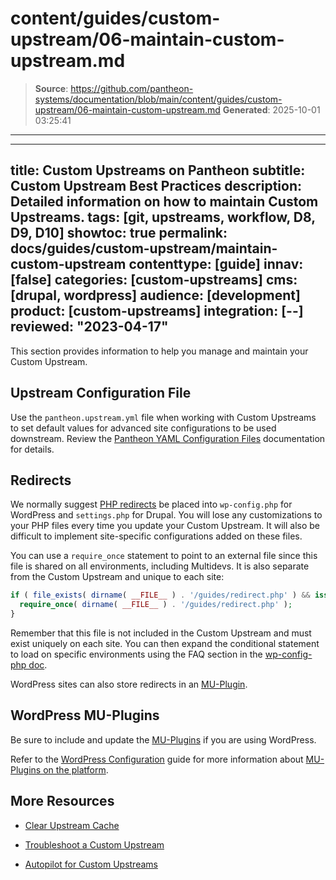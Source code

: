 # content/guides/custom-upstream/06-maintain-custom-upstream.md

> **Source**: https://github.com/pantheon-systems/documentation/blob/main/content/guides/custom-upstream/06-maintain-custom-upstream.md
> **Generated**: 2025-10-01 03:25:41

---

---
title: Custom Upstreams on Pantheon
subtitle: Custom Upstream Best Practices
description: Detailed information on how to maintain Custom Upstreams.
tags: [git, upstreams, workflow, D8, D9, D10]
showtoc: true
permalink: docs/guides/custom-upstream/maintain-custom-upstream
contenttype: [guide]
innav: [false]
categories: [custom-upstreams]
cms: [drupal, wordpress]
audience: [development]
product: [custom-upstreams]
integration: [--]
reviewed: "2023-04-17"
---

This section provides information to help you manage and maintain your Custom Upstream.

## Upstream Configuration File

Use the `pantheon.upstream.yml` file when working with Custom Upstreams to set default values for advanced site configurations to be used downstream. Review the [Pantheon YAML Configuration Files](/pantheon-yml) documentation for details.

## Redirects

We normally suggest [PHP redirects](/guides/redirect) be placed into `wp-config.php` for WordPress and `settings.php` for Drupal. You will lose any customizations to your PHP files every time you update your Custom Upstream. It will also be difficult to implement site-specific configurations added on these files.

You can use a `require_once` statement to point to an external file since this file is shared on all environments, including Multidevs. It is also separate from the Custom Upstream and unique to each site:

```php
if ( file_exists( dirname( __FILE__ ) . '/guides/redirect.php' ) && isset( $_ENV['PANTHEON_ENVIRONMENT'] ) ) {
  require_once( dirname( __FILE__ ) . '/guides/redirect.php' );
}
```

Remember that this file is not included in the Custom Upstream and must exist uniquely on each site. You can then expand the conditional statement to load on specific environments using the FAQ section in the [wp-config-php doc](/guides/php/wp-config-php#how-can-i-write-logic-based-on-the-pantheon-server-environment).

WordPress sites can also store redirects in an [MU-Plugin](/guides/wordpress-configurations/mu-plugin).

## WordPress MU-Plugins

Be sure to include and update the [MU-Plugins](https://github.com/pantheon-systems/WordPress/tree/6.2/wp-content/mu-plugins/pantheon-mu-plugin) if you are using WordPress.

Refer to the [WordPress Configuration](/guides/wordpress-configurations) guide for more information about [MU-Plugins on the platform](/guides/wordpress-configurations/mu-plugin).

## More Resources

- [Clear Upstream Cache](/terminus/commands/site-upstream-clear-cache)

- [Troubleshoot a Custom Upstream](/guides/custom-upstream/troubleshooting)

- [Autopilot for Custom Upstreams](/guides/autopilot-custom-upstream)
